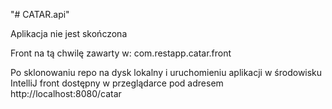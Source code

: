 "# CATAR.api" 

<p>Aplikacja nie jest skończona</p>
<p>Front na tą chwilę zawarty w: com.restapp.catar.front</p>
<p>Po sklonowaniu repo na dysk lokalny i uruchomieniu aplikacji w środowisku IntelliJ front dostępny w przeglądarce pod adresem
http://localhost:8080/catar</p>
